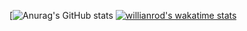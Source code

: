 [![Anurag's GitHub stats](https://github-readme-stats.vercel.app/api?username=itseg0&show_icons=true&theme=react)
[![willianrod's wakatime stats](https://github-readme-stats.vercel.app/api/wakatime?username=itseg0)](https://wakatime.com/@itseg0)


